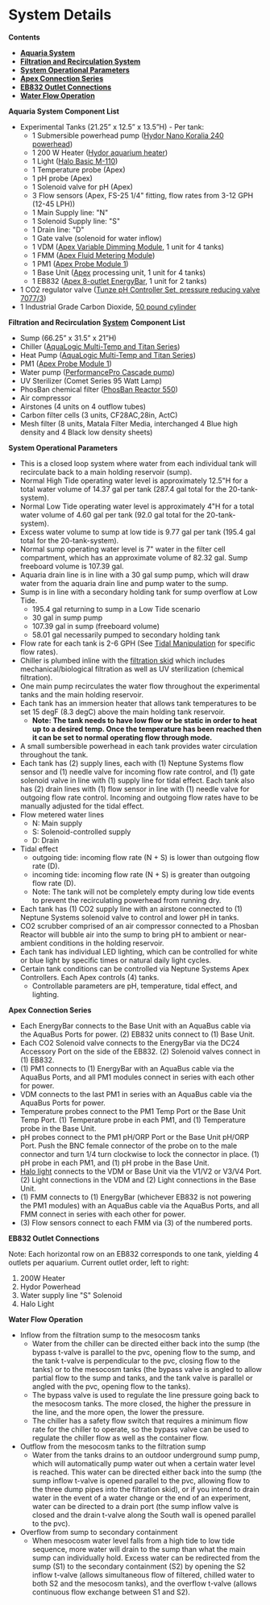 # System Details

**Contents**  
- [**Aquaria System**](#Aquaria_System_List)  
- [**Filtration and Recirculation System**](#Filtration_and_Recirculation_System)  
- [**System Operational Parameters**](#System_Operation_Parameters)  
- [**Apex Connection Series**](#Apex_Connection_Series)  
- [**EB832 Outlet Connections**](#EB832_Outlet_Connections)
- [**Water Flow Operation**](#Water_Flow_Operation)  

<a name="Aquaria_System_List"></a> **Aquaria System Component List**
 
* Experimental Tanks (21.25” x 12.5” x 13.5”H) - Per tank:  
  * 1 Submersible powerhead pump ([Hydor Nano Koralia 240 powerhead](https://github.com/SilbigerLab/Mesocosm_User_Manual/blob/master/Manuals/Hydor_Nano_Pump.pdf))  
  * 1 200 W Heater ([Hydor aquarium heater](https://github.com/SilbigerLab/Mesocosm_User_Manual/blob/master/Manuals/Hydor_Heater.pdf))  
  * 1 Light ([Halo Basic M-110](https://github.com/SilbigerLab/Mesocosm_User_Manual/blob/master/Manuals/Apex_Halo.pdf))  
  * 1 Temperature probe (Apex)  
  * 1 pH probe (Apex)  
  * 1 Solenoid valve for pH (Apex)  
  * 3 Flow sensors (Apex, FS-25 1/4" fitting, flow rates from 3-12 GPH (12-45 LPH))  
  * 1 Main Supply line: "N"  
  * 1 Solenoid Supply line: "S"  
  * 1 Drain line: "D"  
  * 1 Gate valve (solenoid for water inflow)  
  * 1 VDM ([Apex Variable Dimming Module](https://github.com/SilbigerLab/Mesocosm_User_Manual/blob/master/Manuals/VDM_manual.pdf), 1 unit for 4 tanks)  
  * 1 FMM ([Apex Fluid Metering Module](https://www.neptunesystems.com/getstarted/fmk/))  
  * 1 PM1 ([Apex Probe Module 1](https://github.com/SilbigerLab/Mesocosm_User_Manual/blob/master/Manuals/PM1_manual.pdf))  
  * 1 Base Unit ([Apex](https://github.com/SilbigerLab/Mesocosm_User_Manual/blob/master/Manuals/Apex_Comprehensive_Reference_Manual.pdf) processing unit, 1 unit for 4 tanks)  
  * 1 EB832 ([Apex 8-outlet EnergyBar](https://github.com/SilbigerLab/Mesocosm_User_Manual/blob/master/Manuals/EB832_Guide.pdf), 1 unit for 2 tanks)  
* 1 CO2 regulator valve ([Tunze pH Controller Set, pressure reducing valve   7077/3](https://github.com/SilbigerLab/Mesocosm_User_Manual/blob/master/Manuals/Tunze_CO2_Regulator.pdf))  
* 1 Industrial Grade Carbon Dioxide, [50 pound cylinder](https://www.airgas.com/product/Gases/Industrial-Application-Gases/Carbon-Dioxide---Industrial/p/CD%2050)  

<a name="Filtration_and_Recirculation_System"></a> **Filtration and Recirculation** [**System**](https://github.com/SilbigerLab/Mesocosm_User_Manual/blob/master/Manuals/Filtration_Skid_Build_Package.pdf) **Component List**

* Sump (66.25” x 31.5” x 21”H)  
* Chiller ([AquaLogic Multi-Temp and Titan Series](https://github.com/SilbigerLab/Mesocosm_User_Manual/blob/master/Manuals/AquaLogic_Chiller.pdf))  
* Heat Pump ([AquaLogic Multi-Temp and Titan Series](https://github.com/SilbigerLab/Mesocosm_User_Manual/blob/master/Manuals/AquaLogic_Chiller.pdf))  
* PM1 ([Apex Probe Module 1](https://github.com/SilbigerLab/Mesocosm_User_Manual/blob/master/Manuals/PM1_manual.pdf))  
* Water pump ([PerformancePro Cascade pump](https://github.com/SilbigerLab/Mesocosm_User_Manual/blob/master/Manuals/Complete_Cascade.pdf))  
* UV Sterilizer (Comet Series 95 Watt Lamp)  
* PhosBan chemical filter ([PhosBan Reactor 550](https://github.com/SilbigerLab/Mesocosm_User_Manual/blob/master/Manuals/Phosban_Reactor.pdf))  
* Air compressor  
* Airstones (4 units on 4 outflow tubes)  
* Carbon filter cells (3 units, CF28AC,28in, ActC)  
* Mesh filter (8 units, Matala Filter Media, interchanged 4 Blue high density and 4 Black low density sheets)  

<a name="System_Operation_Parameters"></a> **System Operational Parameters**

* This is a closed loop system where water from each individual tank will recirculate back to a main holding reservoir (sump).  
* Normal High Tide operating water level is approximately 12.5"H for a total water volume of 14.37 gal per tank (287.4 gal total for the 20-tank-system).  
* Normal Low Tide operating water level is approximately 4"H for a total water volume of 4.60 gal per tank (92.0 gal total for the 20-tank-system).  
* Excess water volume to sump at low tide is 9.77 gal per tank (195.4 gal total for the 20-tank-system).  
* Normal sump operating water level is 7" water in the filter cell compartment, which has an approximate volume of 82.32 gal.  Sump freeboard volume is 107.39 gal.  
* Aquaria drain line is in line with a 30 gal sump pump, which will draw water from the aquaria drain line and pump water to the sump.  
* Sump is in line with a secondary holding tank for sump overflow at Low Tide.
    * 195.4 gal returning to sump in a Low Tide scenario
    * 30 gal in sump pump
    * 107.39 gal in sump (freeboard volume)
    * 58.01 gal necessarily pumped to secondary holding tank  
* Flow rate for each tank is  2-6 GPH (See [Tidal Manipulation](chapters/06-tidal_manipulation.md) for specific flow rates).  
* Chiller is plumbed inline with the [filtration skid](https://github.com/SilbigerLab/Mesocosm_User_Manual/blob/master/Manuals/Filtration_Skid_Build_Package.pdf) which includes mechanical/biological filtration as well as UV sterilization (chemical filtration).  
* One main pump recirculates the water flow throughout the experimental tanks and the main holding reservoir.  
* Each tank has an immersion heater that allows tank temperatures to be set 15 degF (8.3 degC) above the main holding tank reservoir.  
    * **Note: The tank needs to have low flow or be static in order to heat up to a desired temp.  Once the temperature has been reached then it can be set to normal operating flow through mode.**  
* A small sumbersible powerhead in each tank provides water circulation throughout the tank.  
* Each tank has (2) supply lines, each with (1) Neptune Systems flow sensor and (1) needle valve for incoming flow rate control, and (1) gate solenoid valve in line with (1) supply line for tidal effect.  Each tank also has (2) drain lines with (1) flow sensor in line with (1) needle valve for outgoing flow rate control.  Incoming and outgoing flow rates have to be manually adjusted for the tidal effect.  
* Flow metered water lines
    * N: Main supply
    * S: Solenoid-controlled supply
    * D: Drain  
* Tidal effect
    * outgoing tide: incoming flow rate (N + S) is lower than outgoing flow rate (D).
    * incoming tide: incoming flow rate (N + S) is greater than outgoing flow rate (D).
    * Note: The tank will not be completely empty during low tide events to prevent the recirculating powerhead from running dry.  
* Each tank has (1) CO2 supply line with an airstone connected to (1) Neptune Systems solenoid valve to control and lower pH in tanks.  
* CO2 scrubber comprised of an air compressor connected to a Phosban Reactor will bubble air into the sump to bring pH to ambient or near-ambient conditions in the holding reservoir.  
* Each tank has individual LED lighting, which can be controlled for white or blue light by specific times or natural daily light cycles.  
* Certain tank conditions can be controlled via Neptune Systems Apex Controllers.  Each Apex controls (4) tanks.  
  * Controllable parameters are pH, temperature, tidal effect, and lighting.  

<a name="Apex_Connection_Series"></a> **Apex Connection Series**

* Each EnergyBar connects to the Base Unit with an AquaBus cable via the AquaBus Ports for power.  (2) EB832 units connect to (1) Base Unit.  
* Each CO2 Solenoid valve connects to the EnergyBar via the DC24 Accessory Port on the side of the EB832.  (2) Solenoid valves connect in (1) EB832.  
* (1) PM1 connects to (1) EnergyBar with an AquaBus cable via the AquaBus Ports, and all PM1 modules connect in series with each other for power.  
* VDM connects to the last PM1 in series with an AquaBus cable via the AquaBus Ports for power.  
* Temperature probes connect to the PM1 Temp Port or the Base Unit Temp Port.  (1) Temperature probe in each PM1, and (1) Temperature probe in the Base Unit.  
* pH probes connect to the PM1 pH/ORP Port or the Base Unit pH/ORP Port.  Push the BNC female connector of the probe on to the male connector and turn 1/4 turn clockwise to lock the connector in place.  (1) pH probe in each PM1, and (1) pH probe in the Base Unit.  
* [Halo light](https://github.com/SilbigerLab/Mesocosm_User_Manual/tree/394a3f7d9fed8765e4152f9fdd11d00a2ea87a93/Manuals/HALO_Quick_Start_Guide.pdf) connects to the VDM or Base Unit via the V1/V2 or V3/V4 Port.  (2) Light connections in the VDM and (2) Light connections in the Base Unit.  
* (1) FMM connects to (1) EnergyBar (whichever EB832 is not powering the PM1 modules) with an AquaBus cable via the AquaBus Ports, and all FMM connect in series with each other for power.  
* (3) Flow sensors connect to each FMM via (3) of the numbered ports.  

<a name="EB832_Outlet_Connections"></a> **EB832 Outlet Connections**

Note: Each horizontal row on an EB832 corresponds to one tank, yielding 4 outlets per aquarium. Current outlet order, left to right:

1. 200W Heater
2. Hydor Powerhead
3. Water supply line "S" Solenoid
4. Halo Light

<a name="Water_Flow_Operation"></a> **Water Flow Operation**

* Inflow from the filtration sump to the mesocosm tanks
    * Water from the chiller can be directed either back into the sump (the bypass t-valve is parallel to the pvc, opening flow to the sump, and the tank t-valve is perpendicular to the pvc, closing flow to the tanks) or to the mesocosm tanks (the bypass valve is angled to allow partial flow to the sump and tanks, and the tank valve is parallel or angled with the pvc, opening flow to the tanks).
    * The bypass valve is used to regulate the line pressure going back to the mesocosm tanks.  The more closed, the higher the pressure in the line, and the more open, the lower the pressure.
    * The chiller has a safety flow switch that requires a minimum flow rate for the chiller to operate, so the bypass valve can be used to regulate the chiller flow as well as the container flow.
* Outflow from the mesocosm tanks to the filtration sump
    * Water from the tanks drains to an outdoor underground sump pump, which will automatically pump water out when a certain water level is reached.  This water can be directed either back into the sump (the sump inflow t-valve is opened parallel to the pvc, allowing flow to the three dump pipes into the filtration skid), or if you intend to drain water in the event of a water change or the end of an experiment, water can be directed to a drain port (the sump inflow valve is closed and the drain t-valve along the South wall is opened parallel to the pvc).
* Overflow from sump to secondary containment
    * When mesocosm water level falls from a high tide to low tide sequence, more water will drain to the sump than what the main sump can individually hold.  Excess water can be redirected from the sump (S1) to the secondary containment (S2) by opening the S2 inflow t-valve (allows simultaneous flow of filtered, chilled water to both S2 and the mesocosm tanks), and the overflow t-valve (allows continuous flow exchange between S1 and S2).


